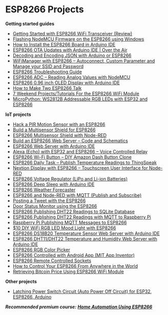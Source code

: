 # ESP8266 Projects


**Getting started guides**

*   [Getting Started with ESP8266 WiFi Transceiver (Review)](https://randomnerdtutorials.com/getting-started-with-esp8266-wifi-transceiver-review/)
*   [Flashing NodeMCU Firmware on the ESP8266 using Windows](https://randomnerdtutorials.com/flashing-nodemcu-firmware-on-the-esp8266-using-windows/)
*   [How to Install the ESP8266 Board in Arduino IDE](https://randomnerdtutorials.com/how-to-install-esp8266-board-arduino-ide/)
*   [ESP8266 OTA Updates with Arduino IDE | Over the Air](https://randomnerdtutorials.com/esp8266-ota-updates-with-arduino-ide-over-the-air/)
*   [Decoding and Encoding JSON with Arduino or ESP8266](https://randomnerdtutorials.com/decoding-and-encoding-json-with-arduino-or-esp8266/)
*   [WiFiManager with ESP8266 – Autoconnect, Custom Parameter and Manage your SSID and Password](https://randomnerdtutorials.com/wifimanager-with-esp8266-autoconnect-custom-parameter-and-manage-your-ssid-and-password/)
*   [ESP8266 Troubleshooting Guide](https://randomnerdtutorials.com/esp8266-troubleshooting-guide/)
*   [ESP8266 ADC – Reading Analog Values with NodeMCU](https://randomnerdtutorials.com/esp8266-adc-reading-analog-values-with-nodemcu/)
*   [ESP8266 0.96 inch OLED Display with Arduino IDE](https://randomnerdtutorials.com/esp8266-0-96-inch-oled-display-with-arduino-ide/)
*   [How to Make Two ESP8266 Talk](https://randomnerdtutorials.com/how-to-make-two-esp8266-talk/)
*   [7 Weekend Projects/Tutorials For the ESP8266 WiFi Module](https://randomnerdtutorials.com/7-weekend-projectstutorials-for-the-esp8266-wifi-module/)
*   [MicroPython: WS2812B Addressable RGB LEDs with ESP32 and ESP8266](https://randomnerdtutorials.com/micropython-ws2812b-addressable-rgb-leds-neopixel-esp32-esp8266/)

**IoT projects**

*   [Hack a PIR Motion Sensor with an ESP8266](https://randomnerdtutorials.com/hack-pir-motion-sensor-esp8266-hlk-pm03/)
*   [Build a Multisensor Shield for ESP8266](https://randomnerdtutorials.com/esp8266-multisensor-shield/)
*   [ESP8266 Multisensor Shield with Node-RED](https://randomnerdtutorials.com/esp8266-multisensor-shield-with-node-red/)
*   [Build an ESP8266 Web Server – Code and Schematics](https://randomnerdtutorials.com/esp8266-web-server/)
*   [ESP8266 Web Server with Arduino IDE](https://randomnerdtutorials.com/esp8266-web-server-with-arduino-ide/)
*   [Alexa (Echo) with ESP32 and ESP8266 – Voice Controlled Relay](https://randomnerdtutorials.com/alexa-echo-with-esp32-and-esp8266/)
*   [ESP8266 Wi-Fi Button – DIY Amazon Dash Button Clone](https://randomnerdtutorials.com/esp8266-wi-fi-button-diy-amazon-dash-button-clone/)
*   [ESP8266 Daily Task – Publish Temperature Readings to ThingSpeak](https://randomnerdtutorials.com/esp8266-daily-task-publish-temperature-readings-to-thingspeak/)
*   [Nextion Display with ESP8266 – Touchscreen User Interface for Node-RED](https://randomnerdtutorials.com/nextion-display-with-esp8266-touchscreen-user-interface-for-node-red/)
*   [ESP8266 Voltage Regulator (LiPo and Li-ion Batteries)](https://randomnerdtutorials.com/esp8266-voltage-regulator-lipo-and-li-ion-batteries/)
*   [ESP8266 Deep Sleep with Arduino IDE](https://randomnerdtutorials.com/esp8266-deep-sleep-with-arduino-ide/)
*   [ESP8266 Weather Forecaster](https://randomnerdtutorials.com/esp8266-weather-forecaster/)
*   [ESP8266 and Node-RED with MQTT (Publish and Subscribe)](https://randomnerdtutorials.com/esp8266-and-node-red-with-mqtt/)
*   [Posting a Tweet with the ESP8266](https://randomnerdtutorials.com/posting-a-tweet-with-the-esp8266/)
*   [Door Status Monitor using the ESP8266](https://randomnerdtutorials.com/door-status-monitor-using-the-esp8266/)
*   [ESP8266 Publishing DHT22 Readings to SQLite Database](https://randomnerdtutorials.com/esp8266-publishing-dht22-readings-to-sqlite-database/)
*   [ESP8266 Publishing DHT22 Readings with MQTT to Raspberry Pi](https://randomnerdtutorials.com/esp8266-publishing-dht22-readings-with-mqtt-to-raspberry-pi/)
*   [Raspberry Pi Publishing MQTT Messages to ESP8266](https://randomnerdtutorials.com/raspberry-pi-publishing-mqtt-messages-to-esp8266/)
*   [$10 DIY WiFi RGB LED Mood Light with ESP8266](https://randomnerdtutorials.com/10-diy-wifi-rgb-led-mood-light-with-esp8266-step-by-step/)
*   [ESP8266 DS18B20 Temperature Sensor Web Server with Arduino IDE](https://randomnerdtutorials.com/esp8266-ds18b20-temperature-sensor-web-server-with-arduino-ide/)
*   [ESP8266 DHT11/DHT22 Temperature and Humidity Web Server with Arduino IDE](https://randomnerdtutorials.com/esp8266-dht11dht22-temperature-and-humidity-web-server-with-arduino-ide/)
*   [ESP8266 RGB Color Picker](https://randomnerdtutorials.com/esp8266-rgb-color-picker/)
*   [ESP8266 Controlled with Android App (MIT App Inventor)](https://randomnerdtutorials.com/esp8266-controlled-with-android-app-mit-app-inventor/)
*   [ESP8266 Remote Controlled Sockets](https://randomnerdtutorials.com/esp8266-remote-controlled-sockets/)
*   [How to Control Your ESP8266 From Anywhere in the World](https://randomnerdtutorials.com/how-to-control-your-esp8266-from-anywhere-in-the-world/)
*   [Retrieving Bitcoin Price Using ESP8266 WiFi Module](https://randomnerdtutorials.com/retrieving-bitcoin-price-using-esp8266-wifi-module/)

**Other projects**

*   [Latching Power Switch Circuit (Auto Power Off Circuit) for ESP32, ESP8266, Arduino](https://randomnerdtutorials.com/latching-power-switch-circuit-auto-power-off-circuit-esp32-esp8266-arduino/)

**_Recommended premium course:_** **_[Home Automation Using ESP8266](https://randomnerdtutorials.com/home-automation-using-esp8266/)_**